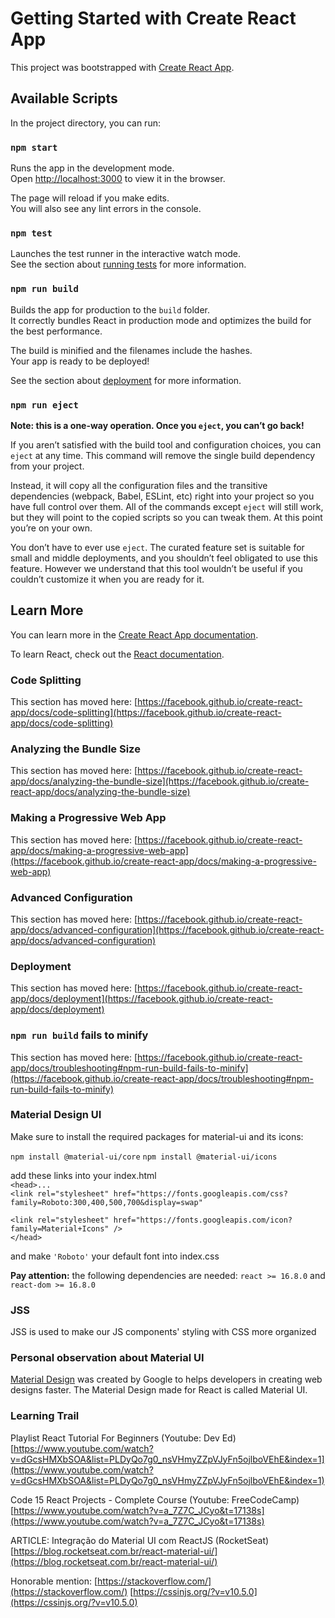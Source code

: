 # Getting Started with Create React App

This project was bootstrapped with [Create React App](https://github.com/facebook/create-react-app).

## Available Scripts

In the project directory, you can run:

### `npm start`

Runs the app in the development mode.\
Open [http://localhost:3000](http://localhost:3000) to view it in the browser.

The page will reload if you make edits.\
You will also see any lint errors in the console.

### `npm test`

Launches the test runner in the interactive watch mode.\
See the section about [running tests](https://facebook.github.io/create-react-app/docs/running-tests) for more information.

### `npm run build`

Builds the app for production to the `build` folder.\
It correctly bundles React in production mode and optimizes the build for the best performance.

The build is minified and the filenames include the hashes.\
Your app is ready to be deployed!

See the section about [deployment](https://facebook.github.io/create-react-app/docs/deployment) for more information.

### `npm run eject`

**Note: this is a one-way operation. Once you `eject`, you can’t go back!**

If you aren’t satisfied with the build tool and configuration choices, you can `eject` at any time. This command will remove the single build dependency from your project.

Instead, it will copy all the configuration files and the transitive dependencies (webpack, Babel, ESLint, etc) right into your project so you have full control over them. All of the commands except `eject` will still work, but they will point to the copied scripts so you can tweak them. At this point you’re on your own.

You don’t have to ever use `eject`. The curated feature set is suitable for small and middle deployments, and you shouldn’t feel obligated to use this feature. However we understand that this tool wouldn’t be useful if you couldn’t customize it when you are ready for it.

## Learn More

You can learn more in the [Create React App documentation](https://facebook.github.io/create-react-app/docs/getting-started).

To learn React, check out the [React documentation](https://reactjs.org/).

### Code Splitting

This section has moved here: [https://facebook.github.io/create-react-app/docs/code-splitting](https://facebook.github.io/create-react-app/docs/code-splitting)

### Analyzing the Bundle Size

This section has moved here: [https://facebook.github.io/create-react-app/docs/analyzing-the-bundle-size](https://facebook.github.io/create-react-app/docs/analyzing-the-bundle-size)

### Making a Progressive Web App

This section has moved here: [https://facebook.github.io/create-react-app/docs/making-a-progressive-web-app](https://facebook.github.io/create-react-app/docs/making-a-progressive-web-app)

### Advanced Configuration

This section has moved here: [https://facebook.github.io/create-react-app/docs/advanced-configuration](https://facebook.github.io/create-react-app/docs/advanced-configuration)

### Deployment

This section has moved here: [https://facebook.github.io/create-react-app/docs/deployment](https://facebook.github.io/create-react-app/docs/deployment)

### `npm run build` fails to minify

This section has moved here: [https://facebook.github.io/create-react-app/docs/troubleshooting#npm-run-build-fails-to-minify](https://facebook.github.io/create-react-app/docs/troubleshooting#npm-run-build-fails-to-minify)

### Material Design UI
Make sure to install the required packages for material-ui and its icons:

`npm install @material-ui/core`
`npm install @material-ui/icons`

add these links into your index.html\
`<head>...`\
`<link rel="stylesheet" href="https://fonts.googleapis.com/css?family=Roboto:300,400,500,700&display=swap"`

`<link rel="stylesheet" href="https://fonts.googleapis.com/icon?family=Material+Icons" />`
\
`</head>`

and make `'Roboto'` your default font into index.css

**Pay attention:** the following dependencies are needed:
`react >= 16.8.0` and `react-dom >= 16.8.0`

### JSS

JSS is used to make our JS components' styling with CSS more organized

### Personal observation about Material UI

[Material Design](https://material.io) was created by Google to helps developers in creating web designs faster. The Material Design made for React is called Material UI.

### Learning Trail

Playlist React Tutorial For Beginners (Youtube: Dev Ed)
[https://www.youtube.com/watch?v=dGcsHMXbSOA&list=PLDyQo7g0_nsVHmyZZpVJyFn5ojlboVEhE&index=1](https://www.youtube.com/watch?v=dGcsHMXbSOA&list=PLDyQo7g0_nsVHmyZZpVJyFn5ojlboVEhE&index=1)

Code 15 React Projects - Complete Course (Youtube: FreeCodeCamp)
[https://www.youtube.com/watch?v=a_7Z7C_JCyo&t=17138s](https://www.youtube.com/watch?v=a_7Z7C_JCyo&t=17138s)

ARTICLE: Integração do Material UI com ReactJS (RocketSeat)
[https://blog.rocketseat.com.br/react-material-ui/](https://blog.rocketseat.com.br/react-material-ui/)

Honorable mention:
[https://stackoverflow.com/](https://stackoverflow.com/)
[https://cssinjs.org/?v=v10.5.0](https://cssinjs.org/?v=v10.5.0)